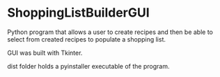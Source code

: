 # ShoppingListBuilderGUI

Python program that allows a user to create recipes and then be able to select from created recipes to populate a shopping list.

GUI was built with Tkinter.

dist folder holds a pyinstaller executable of the program.

